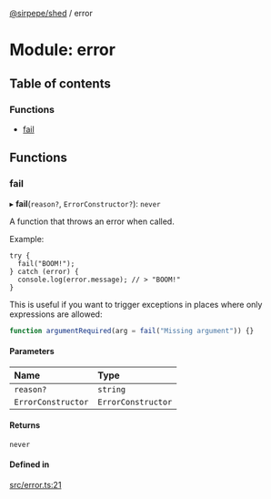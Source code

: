 [@sirpepe/shed](../README.md) / error

# Module: error

## Table of contents

### Functions

- [fail](error.md#fail)

## Functions

### fail

▸ **fail**(`reason?`, `ErrorConstructor?`): `never`

A function that throws an error when called.

Example:

```
try {
  fail("BOOM!");
} catch (error) {
  console.log(error.message); // > "BOOM!"
}
```

This is useful if you want to trigger exceptions in places where only
expressions are allowed:

```typescript
function argumentRequired(arg = fail("Missing argument")) {}
```

#### Parameters

| Name | Type |
| :------ | :------ |
| `reason?` | `string` |
| `ErrorConstructor` | `ErrorConstructor` |

#### Returns

`never`

#### Defined in

[src/error.ts:21](https://github.com/SirPepe/shed/blob/cc4b0c5/src/error.ts#L21)
